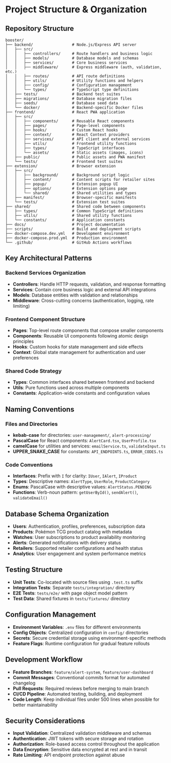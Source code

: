 # Project Structure & Organization

## Repository Structure
```
booster/
├── backend/                 # Node.js/Express API server
│   ├── src/
│   │   ├── controllers/     # Route handlers and business logic
│   │   ├── models/          # Database models and schemas
│   │   ├── services/        # Core business services
│   │   ├── middleware/      # Express middleware (auth, validation, etc.)
│   │   ├── routes/          # API route definitions
│   │   ├── utils/           # Utility functions and helpers
│   │   ├── config/          # Configuration management
│   │   └── types/           # TypeScript type definitions
│   ├── tests/               # Backend test suites
│   ├── migrations/          # Database migration files
│   ├── seeds/               # Database seed data
│   └── docker/              # Backend-specific Docker files
├── frontend/                # React PWA application
│   ├── src/
│   │   ├── components/      # Reusable React components
│   │   ├── pages/           # Page-level components
│   │   ├── hooks/           # Custom React hooks
│   │   ├── context/         # React Context providers
│   │   ├── services/        # API client and external services
│   │   ├── utils/           # Frontend utility functions
│   │   ├── types/           # TypeScript interfaces
│   │   └── assets/          # Static assets (images, icons)
│   ├── public/              # Public assets and PWA manifest
│   └── tests/               # Frontend test suites
├── extension/               # Browser extension
│   ├── src/
│   │   ├── background/      # Background script logic
│   │   ├── content/         # Content scripts for retailer sites
│   │   ├── popup/           # Extension popup UI
│   │   ├── options/         # Extension options page
│   │   └── shared/          # Shared utilities and types
│   ├── manifest/            # Browser-specific manifests
│   └── tests/               # Extension test suites
├── shared/                  # Shared code between components
│   ├── types/               # Common TypeScript definitions
│   ├── utils/               # Shared utility functions
│   └── constants/           # Application constants
├── docs/                    # Project documentation
├── scripts/                 # Build and deployment scripts
├── docker-compose.dev.yml   # Development environment
├── docker-compose.prod.yml  # Production environment
└── .github/                 # GitHub Actions workflows
```

## Key Architectural Patterns

### Backend Services Organization
- **Controllers**: Handle HTTP requests, validation, and response formatting
- **Services**: Contain core business logic and external API integrations
- **Models**: Database entities with validation and relationships
- **Middleware**: Cross-cutting concerns (authentication, logging, rate limiting)

### Frontend Component Structure
- **Pages**: Top-level route components that compose smaller components
- **Components**: Reusable UI components following atomic design principles
- **Hooks**: Custom hooks for state management and side effects
- **Context**: Global state management for authentication and user preferences

### Shared Code Strategy
- **Types**: Common interfaces shared between frontend and backend
- **Utils**: Pure functions used across multiple components
- **Constants**: Application-wide constants and configuration values

## Naming Conventions

### Files and Directories
- **kebab-case** for directories: `user-management/`, `alert-processing/`
- **PascalCase** for React components: `AlertCard.tsx`, `UserProfile.tsx`
- **camelCase** for utilities and services: `emailService.ts`, `validateInput.ts`
- **UPPER_SNAKE_CASE** for constants: `API_ENDPOINTS.ts`, `ERROR_CODES.ts`

### Code Conventions
- **Interfaces**: Prefix with `I` for clarity: `IUser`, `IAlert`, `IProduct`
- **Types**: Descriptive names: `AlertType`, `UserRole`, `ProductCategory`
- **Enums**: PascalCase with descriptive values: `AlertStatus.PENDING`
- **Functions**: Verb-noun pattern: `getUserById()`, `sendAlert()`, `validateEmail()`

## Database Schema Organization
- **Users**: Authentication, profiles, preferences, subscription data
- **Products**: Pokémon TCG product catalog with metadata
- **Watches**: User subscriptions to product availability monitoring
- **Alerts**: Generated notifications with delivery status
- **Retailers**: Supported retailer configurations and health status
- **Analytics**: User engagement and system performance metrics

## Testing Structure
- **Unit Tests**: Co-located with source files using `.test.ts` suffix
- **Integration Tests**: Separate `tests/integration/` directory
- **E2E Tests**: `tests/e2e/` with page object model pattern
- **Test Data**: Shared fixtures in `tests/fixtures/` directory

## Configuration Management
- **Environment Variables**: `.env` files for different environments
- **Config Objects**: Centralized configuration in `config/` directories
- **Secrets**: Secure credential storage using environment-specific methods
- **Feature Flags**: Runtime configuration for gradual feature rollouts

## Development Workflow
- **Feature Branches**: `feature/alert-system`, `feature/user-dashboard`
- **Commit Messages**: Conventional commits format for automated changelog
- **Pull Requests**: Required reviews before merging to main branch
- **CI/CD Pipeline**: Automated testing, building, and deployment
- **Code Length**: Keep individual files under 500 lines when possible for better maintainability

## Security Considerations
- **Input Validation**: Centralized validation middleware and schemas
- **Authentication**: JWT tokens with secure storage and rotation
- **Authorization**: Role-based access control throughout the application
- **Data Encryption**: Sensitive data encrypted at rest and in transit
- **Rate Limiting**: API endpoint protection against abuse